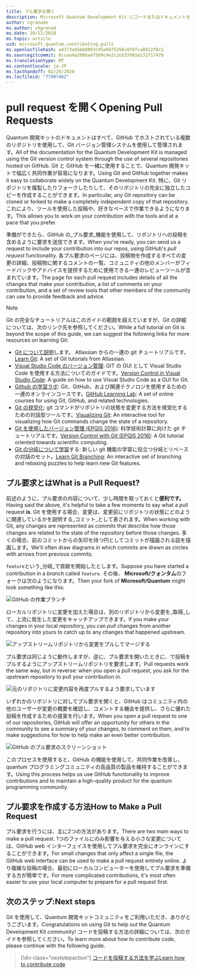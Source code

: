```yaml
---
title: プル要求を開く
description: Microsoft Quantum Development Kit にコードまたはドキュメントを投稿する準備ができたら、GitHub プル要求を送信する方法について説明します。
author: cgranade
ms.author: chgranad
ms.date: 10/12/2018
ms.topic: article
uid: microsoft.quantum.contributing.pulls
ms.openlocfilehash: a4373a65688893c95e0475356c8f6fca0912f8c5
ms.sourcegitcommit: 6ccea4a2006a47569c4e2c2cb37001e132f17476
ms.translationtype: MT
ms.contentlocale: ja-JP
ms.lasthandoff: 02/28/2020
ms.locfileid: "77907462"
---
```

# <a name="opening-pull-requests"></a><span data-ttu-id="27969-103">pull request を開く</span><span class="sxs-lookup"><span data-stu-id="27969-103">Opening Pull Requests</span></span> #

<span data-ttu-id="27969-104">Quantum 開発キットのドキュメントはすべて、GitHub でホストされている複数のリポジトリを使用して、Git バージョン管理システムを使用して管理されます。</span><span class="sxs-lookup"><span data-stu-id="27969-104">All of the documentation for the Quantum Development Kit is managed using the Git version control system through the use of several repositories hosted on GitHub.</span></span>
<span data-ttu-id="27969-105">Git と GitHub を一緒に使用することで、Quantum 開発キットで幅広く共同作業が容易になります。</span><span class="sxs-lookup"><span data-stu-id="27969-105">Using Git and GitHub together makes it easy to collaborate widely on the Quantum Development Kit.</span></span>
<span data-ttu-id="27969-106">特に、Git リポジトリを複製したりフォークしたりして、そのリポジトリの完全に独立したコピーを作成することができます。</span><span class="sxs-lookup"><span data-stu-id="27969-106">In particular, any Git repository can be cloned or forked to make a completely independent copy of that repository.</span></span>
<span data-ttu-id="27969-107">これにより、ツールを使用した投稿や、好きなペースで作業できるようになります。</span><span class="sxs-lookup"><span data-stu-id="27969-107">This allows you to work on your contribution with the tools and at a pace that you prefer.</span></span>

<span data-ttu-id="27969-108">準備ができたら、GitHub の_プル要求_機能を使用して、リポジトリへの投稿を含めるように要求を送信できます。</span><span class="sxs-lookup"><span data-stu-id="27969-108">When you're ready, you can send us a request to include your contribution into our repos, using GitHub's _pull request_ functionality.</span></span>
<span data-ttu-id="27969-109">各プル要求のページには、投稿物を作成するすべての変更の詳細、投稿物に関するコメントの一覧、コミュニティの他のメンバーがフィードバックやアドバイスを提供するために使用できる一連のレビューツールが含まれています。</span><span class="sxs-lookup"><span data-stu-id="27969-109">The page for each pull request includes details of all the changes that make your contribution, a list of comments on your contribution, and a set of review tools that other members of the community can use to provide feedback and advice.</span></span>

> [!NOTE]
> <span data-ttu-id="27969-110">Git の完全なチュートリアルはこのガイドの範囲を超えていますが、Git の詳細については、次のリンク先を参照してください。</span><span class="sxs-lookup"><span data-stu-id="27969-110">While a full tutorial on Git is beyond the scope of this guide, we can suggest the following links for more resources on learning Git:</span></span>
>
> - <span data-ttu-id="27969-111">[Git について説明](https://www.atlassian.com/git)します。 Atlassian からの一連の git チュートリアルです。</span><span class="sxs-lookup"><span data-stu-id="27969-111">[Learn Git](https://www.atlassian.com/git): A set of Git tutorials from Atlassian.</span></span>
> - <span data-ttu-id="27969-112">[Visual Studio Code のバージョン管理](https://code.visualstudio.com/docs/editor/versioncontrol): GIT の GUI として Visual Studio Code を使用する方法についてのガイドです。</span><span class="sxs-lookup"><span data-stu-id="27969-112">[Version Control in Visual Studio Code](https://code.visualstudio.com/docs/editor/versioncontrol): A guide on how to use Visual Studio Code as a GUI for Git.</span></span>
> - <span data-ttu-id="27969-113">[Github の学習ラボ](https://lab.github.com/): Git、GitHub、および関連テクノロジを使用するための一連のオンラインコースです。</span><span class="sxs-lookup"><span data-stu-id="27969-113">[GitHub Learning Lab](https://lab.github.com/): A set of online courses for using Git, GitHub, and related technologies.</span></span>
> - <span data-ttu-id="27969-114">[Git の視覚化](https://git-school.github.io/visualizing-git/): git コマンドがリポジトリの状態を変更する方法を視覚化するための対話型ツールです。</span><span class="sxs-lookup"><span data-stu-id="27969-114">[Visualizing Git](https://git-school.github.io/visualizing-git/): An interactive tool for visualizing how Git commands change the state of a repository.</span></span>
> - <span data-ttu-id="27969-115">[Git を使用したバージョン管理 (EPQIS 2016)](https://nbviewer.jupyter.org/github/QuinnPhys/PythonWorkshop-science/blob/master/lecture-1-scicomp-tools-part1.ipynb#Version-Control-with-Git-(50-Minutes)): 科学技術計算に向けた git チュートリアルです。</span><span class="sxs-lookup"><span data-stu-id="27969-115">[Version Control with Git (EPQIS 2016)](https://nbviewer.jupyter.org/github/QuinnPhys/PythonWorkshop-science/blob/master/lecture-1-scicomp-tools-part1.ipynb#Version-Control-with-Git-(50-Minutes)): A Git tutorial oriented towards scientific computing.</span></span>
> - <span data-ttu-id="27969-116">[Git の分岐について学習](https://learngitbranching.js.org/)する: 新しい git 機能の学習に役立つ分岐とリベースの対話のセット。</span><span class="sxs-lookup"><span data-stu-id="27969-116">[Learn Git Branching](https://learngitbranching.js.org/): An interactive set of branching and rebasing puzzles to help learn new Git features.</span></span>

## <a name="what-is-a-pull-request"></a><span data-ttu-id="27969-117">プル要求とは</span><span class="sxs-lookup"><span data-stu-id="27969-117">What is a Pull Request?</span></span> ##

<span data-ttu-id="27969-118">前述のように、プル要求の内容について、少し時間を取っておくと**便利です。**</span><span class="sxs-lookup"><span data-stu-id="27969-118">Having said the above, it's helpful to take a few moments to say what a pull request **is**.</span></span>
<span data-ttu-id="27969-119">Git を使用する場合、変更は、変更前にリポジトリの状態にどのように関連しているかを説明する_コミット_として表されます。</span><span class="sxs-lookup"><span data-stu-id="27969-119">When working with Git, any changes are represented as _commits_ that describe how those changes are related to the state of the repository before those changes.</span></span>
<span data-ttu-id="27969-120">多くの場合、前のコミットからの矢印を持つ円としてコミットが描画される図を描画します。</span><span class="sxs-lookup"><span data-stu-id="27969-120">We'll often draw diagrams in which commits are drawn as circles with arrows from previous commits.</span></span>

<span data-ttu-id="27969-121">`feature`という_分岐_で貢献を開始したとします。</span><span class="sxs-lookup"><span data-stu-id="27969-121">Suppose you have started a contribution in a _branch_ called `feature`.</span></span>
<span data-ttu-id="27969-122">その後、 **Microsoft/クォンタム**のフォークは次のようになります。</span><span class="sxs-lookup"><span data-stu-id="27969-122">Then your fork of **Microsoft/Quantum** might look something like this:</span></span>

![GitHub の作業ブランチ](~/media/git-workflow-step0.png)

<span data-ttu-id="27969-124">ローカルリポジトリに変更を加えた場合は、別のリポジトリから変更を_取得_して、上流に発生した変更をキャッチアップできます。</span><span class="sxs-lookup"><span data-stu-id="27969-124">If you make your changes in your local repository, you can _pull_ changes from another repository into yours to catch up to any changes that happened upstream.</span></span>

![アップストリームリポジトリから変更をプルしてマージする](~/media/git-workflow-step1.png)

<span data-ttu-id="27969-126">プル要求は同じように動作しますが、逆に、プル要求を開いたときに、で投稿をプルするようにアップストリームリポジトリを要求します。</span><span class="sxs-lookup"><span data-stu-id="27969-126">Pull requests work the same way, but in reverse: when you open a pull request, you ask for the upstream repository to pull your contribution in.</span></span>

![元のリポジトリに変更内容を再度プルするよう要求しています](~/media/git-workflow-step2.png)

<span data-ttu-id="27969-128">いずれかのリポジトリに対してプル要求を開くと、GitHub はコミュニティ内の他のユーザーが変更の概要を確認し、コメントする機会を提供し、さらに優れた投稿を作成するための提案を行います。</span><span class="sxs-lookup"><span data-stu-id="27969-128">When you open a pull request to one of our repositories, GitHub will offer an opportunity for others in the community to see a summary of your changes, to comment on them, and to make suggestions for how to help make an even better contribution.</span></span>

![GitHub のプル要求のスクリーンショット](~/media/pull-request-header.png)

<span data-ttu-id="27969-130">このプロセスを使用すると、GitHub の機能を使用して、共同作業を改善し、quantum プログラミングコミュニティの高品質の製品を維持することができます。</span><span class="sxs-lookup"><span data-stu-id="27969-130">Using this process helps us use GitHub functionality to improve contributions and to maintain a high-quality product for the quantum programming community.</span></span>

## <a name="how-to-make-a-pull-request"></a><span data-ttu-id="27969-131">プル要求を作成する方法</span><span class="sxs-lookup"><span data-stu-id="27969-131">How to Make a Pull Request</span></span> ##

<span data-ttu-id="27969-132">プル要求を行うには、主に2つの方法があります。</span><span class="sxs-lookup"><span data-stu-id="27969-132">There are two main ways to make a pull request.</span></span>
<span data-ttu-id="27969-133">1つのファイルにのみ影響を与える小さな変更については、GitHub web インターフェイスを使用してプル要求を完全にオンラインにすることができます。</span><span class="sxs-lookup"><span data-stu-id="27969-133">For small changes that only affect a single file, the GitHub web interface can be used to make a pull request entirely online.</span></span>
<span data-ttu-id="27969-134">より複雑な投稿の場合、最初にローカルコンピューターを使用してプル要求を準備する方が簡単です。</span><span class="sxs-lookup"><span data-stu-id="27969-134">For more complicated contributions, it's most often easier to use your local computer to prepare for a pull request first.</span></span>

<!--
### Using the Web Interface ###

**TODO**

### Command-Line and GitHub Flow ###

Most of the time, it's easier to prepare a pull request on your own computer; that makes it easier to work incrementally, and to test your changes.
If you haven't already done so, the first step is to _fork_ the repository that you'd like to contribute to.
Forking makes a complete clone of the original repository, but under your GitHub account instead of under [Microsoft](http://github.com/Microsoft/) or [MicrosoftDocs](http://github.com/MicrosoftDocs/).
This way, you can edit your personal fork to your heart's content before making a pull request for your work.

**TODO: pick up here**

## Code Review and Etiquette ##

**TODO: PR ettiquette, reviews, etc.**

-->

## <a name="next-steps"></a><span data-ttu-id="27969-135">次のステップ:</span><span class="sxs-lookup"><span data-stu-id="27969-135">Next steps</span></span> ##

<span data-ttu-id="27969-136">Git を使用して、Quantum 開発キットコミュニティをご利用いただき、ありがとうございます。</span><span class="sxs-lookup"><span data-stu-id="27969-136">Congratulations on using Git to help out the Quantum Development Kit community!</span></span>
<span data-ttu-id="27969-137">コードを投稿する方法の詳細については、次のガイドを参照してください。</span><span class="sxs-lookup"><span data-stu-id="27969-137">To learn more about how to contribute code, please continue with the following guide.</span></span>

> [!div class="nextstepaction"]
> [<span data-ttu-id="27969-138">コードを投稿する方法を学ぶ</span><span class="sxs-lookup"><span data-stu-id="27969-138">Learn how to contribute code</span></span>](xref:microsoft.quantum.contributing.code)
